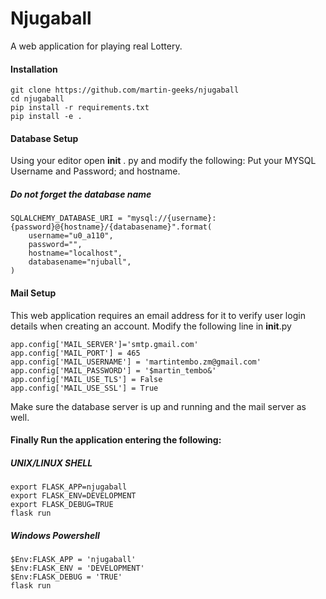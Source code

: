 # Njugaball
A web application for playing real Lottery. 
#### Installation
```
git clone https://github.com/martin-geeks/njugaball
cd njugaball
pip install -r requirements.txt
pip install -e .
```
#### Database Setup
Using your editor open __init__ . py and modify the following:
Put your MYSQL Username and Password; and hostname.
##### Do not forget the database name
```
SQLALCHEMY_DATABASE_URI = "mysql://{username}:{password}@{hostname}/{databasename}".format(
    username="u0_a110",
    password="",
    hostname="localhost",
    databasename="njuball",
)
```
#### Mail Setup
This web application requires an email address for it to verify user login details when creating an account.
Modify the following line in __init__.py
```
app.config['MAIL_SERVER']='smtp.gmail.com'
app.config['MAIL_PORT'] = 465
app.config['MAIL_USERNAME'] = 'martintembo.zm@gmail.com'
app.config['MAIL_PASSWORD'] = '$martin_tembo&'
app.config['MAIL_USE_TLS'] = False
app.config['MAIL_USE_SSL'] = True
```
Make sure the database server is up and running and the mail server as well.

#### Finally Run the application entering the following:
##### UNIX/LINUX SHELL
```
export FLASK_APP=njugaball
export FLASK_ENV=DEVELOPMENT
export FLASK_DEBUG=TRUE
flask run
```
##### Windows Powershell
```
$Env:FLASK_APP = 'njugaball'
$Env:FLASK_ENV = 'DEVELOPMENT'
$Env:FLASK_DEBUG = 'TRUE'
flask run
```

